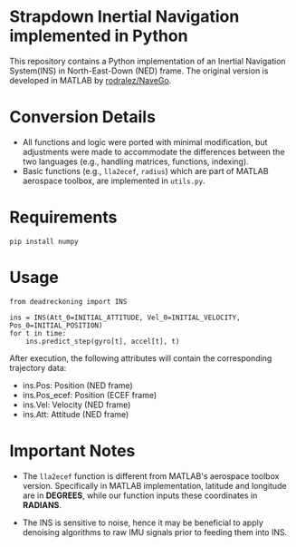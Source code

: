 # Strapdown Inertial Navigation implemented in Python

This repository contains a Python implementation of an Inertial Navigation System(INS) in North-East-Down (NED) frame. The original version is developed in MATLAB by [rodralez/NaveGo](https://github.com/rodralez/NaveGo/tree/master). 

# Conversion Details
* All functions and logic were ported with minimal modification, but adjustments were made to accommodate the differences between the two languages (e.g., handling matrices, functions, indexing). 
* Basic functions (e.g., `lla2ecef`, `radius`) which are part of MATLAB aerospace toolbox, are implemented in `utils.py`.


# Requirements
```
pip install numpy
```

# Usage
```
from deadreckoning import INS

ins = INS(Att_0=INITIAL_ATTITUDE, Vel_0=INITIAL_VELOCITY, Pos_0=INITIAL_POSITION)
for t in time:
    ins.predict_step(gyro[t], accel[t], t)
```
After execution, the following attributes will contain the corresponding trajectory data:

* ins.Pos: Position (NED frame)
* ins.Pos_ecef: Position (ECEF frame)
* ins.Vel: Velocity (NED frame)
* ins.Att: Attitude (NED frame)


# Important Notes

* The `lla2ecef` function is different from MATLAB's aerospace toolbox version. Specifically in MATLAB implementation, latitude and longitude are in **DEGREES**, while our function inputs these coordinates in **RADIANS**.

* The INS is sensitive to noise, hence it may be beneficial to apply denoising algorithms to raw IMU signals prior to feeding them into INS.

